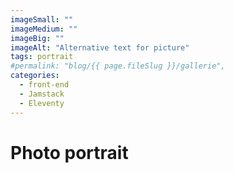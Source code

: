 ```yaml
---
imageSmall: ""
imageMedium: ""
imageBig: ""
imageAlt: "Alternative text for picture"
tags: portrait
#permalink: "blog/{{ page.fileSlug }}/gallerie",
categories:
  - front-end
  - Jamstack
  - Eleventy
---
```

# Photo portrait


